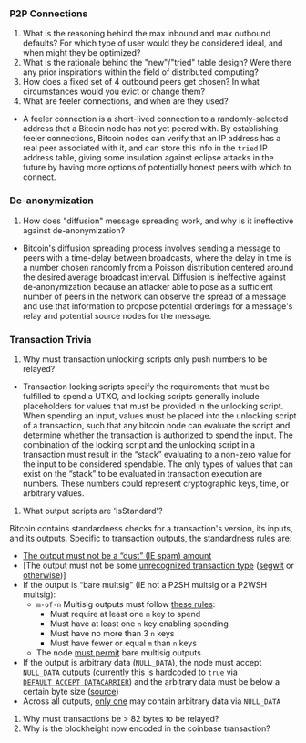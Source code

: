 ### P2P Connections

1. What is the reasoning behind the max inbound and max outbound defaults? For which type of user would they be considered ideal, and when might they be optimized?
1. What is the rationale behind the "new"/"tried" table design? Were there any prior inspirations within the field of distributed computing?
1. How does a fixed set of 4 outbound peers get chosen? In what circumstances would you evict or change them?
1. What are feeler connections, and when are they used?

- A feeler connection is a short-lived connection to a randomly-selected address that a Bitcoin node has not yet peered with. By establishing feeler connections, Bitcoin nodes can verify that an IP address has a real peer associated with it, and can store this info in the `tried` IP address table, giving some insulation against eclipse attacks in the future by having more options of potentially honest peers with which to connect.

### De-anonymization

1. How does "diffusion" message spreading work, and why is it ineffective against de-anonymization?

- Bitcoin's diffusion spreading process involves sending a message to peers with a time-delay between broadcasts, where the delay in time is a number chosen randomly from a Poisson distribution centered around the desired average broadcast interval. Diffusion is ineffective against de-anonymization because an attacker able to pose as a sufficient number of peers in the network can observe the spread of a message and use that information to propose potential orderings for a message's relay and potential source nodes for the message.

### Transaction Trivia

1. Why must transaction unlocking scripts only push numbers to be relayed?

- Transaction locking scripts specify the requirements that must be fulfilled to spend a UTXO, and locking scripts generally include placeholders for values that must be provided in the unlocking script. When spending an input, values must be placed into the unlocking script of a transaction, such that any bitcoin node can evaluate the script and determine whether the transaction is authorized to spend the input. The combination of the locking script and the unlocking script in a transaction must result in the “stack” evaluating to a non-zero value for the input to be considered spendable. The only types of values that can exist on the “stack” to be evaluated in transaction execution are numbers. These numbers could represent cryptographic keys, time, or arbitrary values.

1. What output scripts are 'IsStandard'?

Bitcoin contains standardness checks for a transaction's version, its inputs, and its outputs. Specific to transaction outputs, the standardness rules are:

- [The output must not be a “dust” (IE spam) amount](https://github.com/bitcoin/bitcoin/blob/fa0074e2d82928016a43ca408717154a1c70a4db/src/policy/policy.cpp#L126)
- [The output must not be some [unrecognized transaction type](https://github.com/bitcoin/bitcoin/blob/fa0074e2d82928016a43ca408717154a1c70a4db/src/policy/policy.cpp#L58) ([segwit](https://github.com/bitcoin/bitcoin/blob/fa0074e2d82928016a43ca408717154a1c70a4db/src/script/standard.cpp#L144) or [otherwise](https://github.com/bitcoin/bitcoin/blob/fa0074e2d82928016a43ca408717154a1c70a4db/src/script/standard.cpp#L177))]
- If the output is “bare multsig” (IE not a P2SH multsig or a P2WSH multsig):
    - `m-of-n` Multisig outputs must follow [these rules](https://github.com/bitcoin/bitcoin/blob/fa0074e2d82928016a43ca408717154a1c70a4db/src/policy/policy.cpp#L60):
        - Must require at least one `m` key to spend
        - Must have at least one `n` key enabling spending
        - Must have no more than 3 `n` keys
        - Must have fewer or equal `m` than `n` keys
    - The node [must permit](https://github.com/bitcoin/bitcoin/blob/fa0074e2d82928016a43ca408717154a1c70a4db/src/policy/policy.cpp#L123) bare multisig outputs
- If the output is arbitrary data (`NULL_DATA`), the node must accept `NULL_DATA` outputs (currently this is hardcoded to `true` via [`DEFAULT_ACCEPT_DATACARRIER`](https://github.com/bitcoin/bitcoin/blob/bd6af53e1f8ec9d25cedf0bf36c98b99a8d88774/src/script/standard.h#L15)) and the arbitrary data must be below a certain byte size ([source](https://github.com/bitcoin/bitcoin/blob/fa0074e2d82928016a43ca408717154a1c70a4db/src/policy/policy.cpp#L68))
- Across all outputs, [only one](https://github.com/bitcoin/bitcoin/blob/fa0074e2d82928016a43ca408717154a1c70a4db/src/policy/policy.cpp#L133) may contain arbitrary data via `NULL_DATA`

1. Why must transactions be > 82 bytes to be relayed?
1. Why is the blockheight now encoded in the coinbase transaction?
